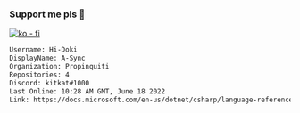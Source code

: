 ### Support me pls 🙏

[![ko - fi](https://ko-fi.com/img/githubbutton_sm.svg)](https://ko-fi.com/O5O4D6DP7)

  ```txt
  Username: Hi-Doki
  DisplayName: A-Sync
  Organization: Propinquiti
  Repositories: 4
  Discord: kitkat#1000
  Last Online: 10:28 AM GMT, June 18 2022
  Link: https://docs.microsoft.com/en-us/dotnet/csharp/language-reference/keywords/async
  ```       